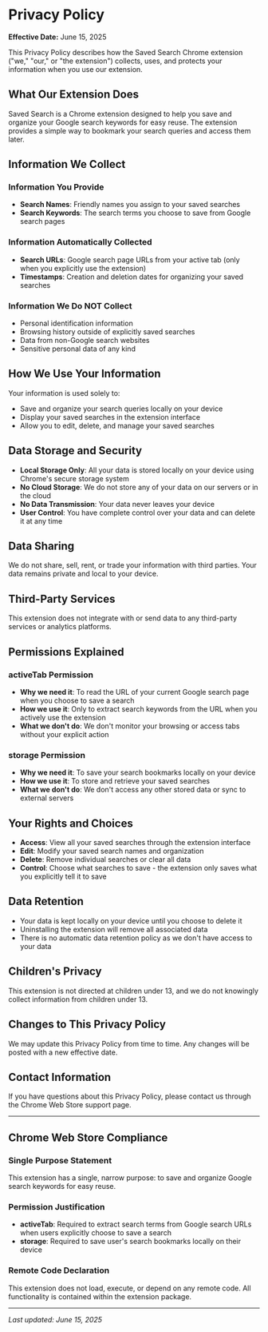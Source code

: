 # Privacy Policy

**Effective Date:** June 15, 2025

This Privacy Policy describes how the Saved Search Chrome extension ("we," "our," or "the extension") collects, uses, and protects your information when you use our extension.

## What Our Extension Does

Saved Search is a Chrome extension designed to help you save and organize your Google search keywords for easy reuse. The extension provides a simple way to bookmark your search queries and access them later.

## Information We Collect

### Information You Provide
- **Search Names**: Friendly names you assign to your saved searches
- **Search Keywords**: The search terms you choose to save from Google search pages

### Information Automatically Collected
- **Search URLs**: Google search page URLs from your active tab (only when you explicitly use the extension)
- **Timestamps**: Creation and deletion dates for organizing your saved searches

### Information We Do NOT Collect
- Personal identification information
- Browsing history outside of explicitly saved searches
- Data from non-Google search websites
- Sensitive personal data of any kind

## How We Use Your Information

Your information is used solely to:
- Save and organize your search queries locally on your device
- Display your saved searches in the extension interface
- Allow you to edit, delete, and manage your saved searches

## Data Storage and Security

- **Local Storage Only**: All your data is stored locally on your device using Chrome's secure storage system
- **No Cloud Storage**: We do not store any of your data on our servers or in the cloud
- **No Data Transmission**: Your data never leaves your device
- **User Control**: You have complete control over your data and can delete it at any time

## Data Sharing

We do not share, sell, rent, or trade your information with third parties. Your data remains private and local to your device.

## Third-Party Services

This extension does not integrate with or send data to any third-party services or analytics platforms.

## Permissions Explained

### activeTab Permission
- **Why we need it**: To read the URL of your current Google search page when you choose to save a search
- **How we use it**: Only to extract search keywords from the URL when you actively use the extension
- **What we don't do**: We don't monitor your browsing or access tabs without your explicit action

### storage Permission
- **Why we need it**: To save your search bookmarks locally on your device
- **How we use it**: To store and retrieve your saved searches
- **What we don't do**: We don't access any other stored data or sync to external servers

## Your Rights and Choices

- **Access**: View all your saved searches through the extension interface
- **Edit**: Modify your saved search names and organization
- **Delete**: Remove individual searches or clear all data
- **Control**: Choose what searches to save - the extension only saves what you explicitly tell it to save

## Data Retention

- Your data is kept locally on your device until you choose to delete it
- Uninstalling the extension will remove all associated data
- There is no automatic data retention policy as we don't have access to your data

## Children's Privacy

This extension is not directed at children under 13, and we do not knowingly collect information from children under 13.

## Changes to This Privacy Policy

We may update this Privacy Policy from time to time. Any changes will be posted with a new effective date.

## Contact Information

If you have questions about this Privacy Policy, please contact us through the Chrome Web Store support page.

---

## Chrome Web Store Compliance

### Single Purpose Statement
This extension has a single, narrow purpose: to save and organize Google search keywords for easy reuse.

### Permission Justification
- **activeTab**: Required to extract search terms from Google search URLs when users explicitly choose to save a search
- **storage**: Required to save user's search bookmarks locally on their device

### Remote Code Declaration
This extension does not load, execute, or depend on any remote code. All functionality is contained within the extension package.

---

*Last updated: June 15, 2025*